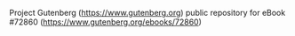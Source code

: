 Project Gutenberg (https://www.gutenberg.org) public repository
for eBook #72860 (https://www.gutenberg.org/ebooks/72860)
